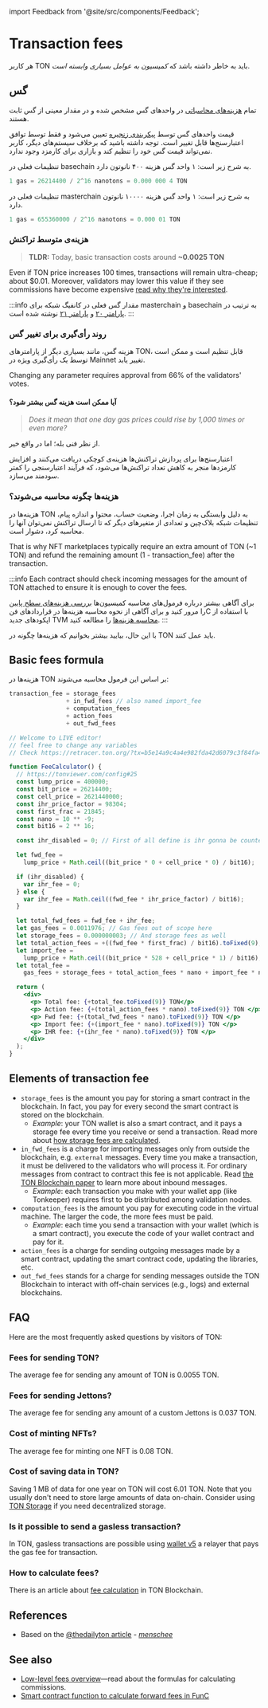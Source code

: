 import Feedback from '@site/src/components/Feedback';

# Transaction fees

هر کاربر TON باید به خاطر داشته باشد که *کمیسیون به عوامل بسیاری وابسته است*.

## گس

تمام [هزینه‌های محاسباتی](/v3/documentation/smart-contracts/transaction-fees/fees-low-level#computation-fees) در واحدهای گس مشخص شده و در مقدار معینی از گس ثابت هستند.

قیمت واحدهای گس توسط [پیکربندی زنجیره](https://tonviewer.com/config#20) تعیین می‌شود و فقط توسط توافق اعتبارسنج‌ها قابل تغییر است. توجه داشته باشید که برخلاف سیستم‌های دیگر، کاربر نمی‌تواند قیمت گس خود را تنظیم کند و بازاری برای کارمزد وجود ندارد.

تنظیمات فعلی در basechain به شرح زیر است: ۱ واحد گس هزینه ۴۰۰ نانوتون دارد.

```cpp
1 gas = 26214400 / 2^16 nanotons = 0.000 000 4 TON
```

تنظیمات فعلی در masterchain به شرح زیر است: ۱ واحد گس هزینه ۱۰۰۰۰ نانوتون دارد.

```cpp
1 gas = 655360000 / 2^16 nanotons = 0.000 01 TON
```

### هزینه‌ی متوسط تراکنش

> **TLDR:** Today, basic transaction costs around **~0.0025 TON**

Even if TON price increases 100 times, transactions will remain ultra-cheap; about $0.01. Moreover, validators may lower this value if they see commissions have become expensive [read why they're interested](#gas-changing-voting-process).

:::info
مقدار گس فعلی در کانفیگ شبکه برای masterchain و basechain به ترتیب در [پارامتر ۲۰](https://tonviewer.com/config#20) و [پارامتر ۲۱](https://tonviewer.com/config#21) نوشته شده است.
:::

### روند رأی‌گیری برای تغییر گس

هزینه گس، مانند بسیاری دیگر از پارامترهای TON، قابل تنظیم است و ممکن است توسط یک رأی‌گیری ویژه در Mainnet تغییر یابد.

Changing any parameter requires approval from 66% of the validators' votes.

#### آیا ممکن است هزینه گس بیشتر شود؟

> *Does it mean that one day gas prices could rise by 1,000 times or even more?*

از نظر فنی بله؛ اما در واقع خیر.

اعتبارسنج‌ها برای پردازش تراکنش‌ها هزینه‌ی کوچکی دریافت می‌کنند و افزایش کارمزدها منجر به کاهش تعداد تراکنش‌ها می‌شود، که فرآیند اعتبارسنجی را کمتر سودمند می‌سازد.

### هزینه‌ها چگونه محاسبه می‌شوند؟

هزینه‌ها در TON به دلیل وابستگی به زمان اجرا، وضعیت حساب، محتوا و اندازه پیام، تنظیمات شبکه بلاک‌چین و تعدادی از متغیرهای دیگر که تا ارسال تراکنش نمی‌توان آنها را محاسبه کرد، دشوار است.

That is why NFT marketplaces typically require an extra amount of TON (~1 TON) and refund the remaining amount (1 - transaction_fee) after the transaction.

:::info
Each contract should check incoming messages for the amount of TON attached to ensure it is enough to cover the fees.

برای آگاهی بیشتر درباره فرمول‌های محاسبه کمیسیون‌ها [بررسی هزینه‌های سطح پایین](/v3/documentation/smart-contracts/transaction-fees/fees-low-level) را مرور کنید و برای آگاهی از نحوه محاسبه هزینه‌ها در قراردادهای فنC با استفاده از اپکودهای جدید TVM [محاسبه هزینه‌ها](/v3/guidelines/smart-contracts/fee-calculation) را مطالعه کنید.
:::

با این حال، بیایید بیشتر بخوانیم که هزینه‌ها چگونه در TON باید عمل کنند.

## Basic fees formula

هزینه‌ها در TON بر اساس این فرمول محاسبه می‌شوند:

```cpp
transaction_fee = storage_fees
                + in_fwd_fees // also named import_fee
                + computation_fees
                + action_fees
                + out_fwd_fees
```

```jsx live
// Welcome to LIVE editor!
// feel free to change any variables
// Check https://retracer.ton.org/?tx=b5e14a9c4a4e982fda42d6079c3f84fa48e76497a8f3fca872f9a3737f1f6262

function FeeCalculator() {
  // https://tonviewer.com/config#25
  const lump_price = 400000;
  const bit_price = 26214400;
  const cell_price = 2621440000;
  const ihr_price_factor = 98304;
  const first_frac = 21845;
  const nano = 10 ** -9;
  const bit16 = 2 ** 16;

  const ihr_disabled = 0; // First of all define is ihr gonna be counted

  let fwd_fee =
    lump_price + Math.ceil((bit_price * 0 + cell_price * 0) / bit16);

  if (ihr_disabled) {
    var ihr_fee = 0;
  } else {
    var ihr_fee = Math.ceil((fwd_fee * ihr_price_factor) / bit16);
  }

  let total_fwd_fees = fwd_fee + ihr_fee;
  let gas_fees = 0.0011976; // Gas fees out of scope here
  let storage_fees = 0.000000003; // And storage fees as well
  let total_action_fees = +((fwd_fee * first_frac) / bit16).toFixed(9);
  let import_fee =
    lump_price + Math.ceil((bit_price * 528 + cell_price * 1) / bit16);
  let total_fee =
    gas_fees + storage_fees + total_action_fees * nano + import_fee * nano;

  return (
    <div>
      <p> Total fee: {+total_fee.toFixed(9)} TON</p>
      <p> Action fee: {+(total_action_fees * nano).toFixed(9)} TON </p>
      <p> Fwd fee: {+(total_fwd_fees * nano).toFixed(9)} TON </p>
      <p> Import fee: {+(import_fee * nano).toFixed(9)} TON </p>
      <p> IHR fee: {+(ihr_fee * nano).toFixed(9)} TON </p>
    </div>
  );
}
```

## Elements of transaction fee

- `storage_fees` is the amount you pay for storing a smart contract in the blockchain. In fact, you pay for every second the smart contract is stored on the blockchain.
  - *Example*: your TON wallet is also a smart contract, and it pays a storage fee every time you receive or send a transaction. Read more about [how storage fees are calculated](/v3/documentation/smart-contracts/transaction-fees/fees-low-level#storage-fee).
- `in_fwd_fees` is a charge for importing messages only from outside the blockchain, e.g. `external` messages. Every time you make a transaction, it must be delivered to the validators who will process it. For ordinary messages from contract to contract this fee is not applicable. Read [the TON Blockchain paper](https://docs.ton.org/tblkch.pdf) to learn more about inbound messages.
  - *Example*: each transaction you make with your wallet app (like Tonkeeper) requires first to be distributed among validation nodes.
- `computation_fees` is the amount you pay for executing code in the virtual machine. The larger the code, the more fees must be paid.
  - *Example*: each time you send a transaction with your wallet (which is a smart contract), you execute the code of your wallet contract and pay for it.
- `action_fees` is a charge for sending outgoing messages made by a smart contract, updating the smart contract code, updating the libraries, etc.
- `out_fwd_fees` stands for a charge for sending messages outside the TON Blockchain to interact with off-chain services (e.g., logs) and external blockchains.

## FAQ

Here are the most frequently asked questions by visitors of TON:

### Fees for sending TON?

The average fee for sending any amount of TON is 0.0055 TON.

### Fees for sending Jettons?

The average fee for sending any amount of a custom Jettons is 0.037 TON.

### Cost of minting NFTs?

The average fee for minting one NFT is 0.08 TON.

### Cost of saving data in TON?

Saving 1 MB of data for one year on TON will cost 6.01 TON. Note that you usually don't need to store large amounts of data on-chain. Consider using [TON Storage](/v3/guidelines/web3/ton-storage/storage-daemon) if you need decentralized storage.

### Is it possible to send a gasless transaction?

In TON, gasless transactions are possible using [wallet v5](/v3/documentation/smart-contracts/contracts-specs/wallet-contracts#preparing-for-gasless-transactions) a relayer that pays the gas fee for transaction.

### How to calculate fees?

There is an article about [fee calculation](/v3/guidelines/smart-contracts/fee-calculation) in TON Blockchain.

## References

- Based on the [@thedailyton article](https://telegra.ph/Commissions-on-TON-07-22) - *[menschee](https://github.com/menschee)*

## See also

- [Low-level fees overview](/v3/documentation/smart-contracts/transaction-fees/fees-low-level)—read about the formulas for calculating commissions.
- [Smart contract function to calculate forward fees in FunC](https://github.com/ton-blockchain/token-contract/blob/main/misc/forward-fee-calc.fc)

<Feedback />

